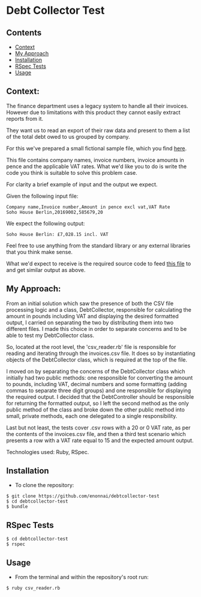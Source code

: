 # Debt Collector Test

## Contents
* [Context](#Context)
* [My Approach](#MyApproach)
* [Installation](#Installation)
* [RSpec Tests](#RSpecTests)
* [Usage](#Usage)

## <a name="Context">Context</a>:

The finance department uses a legacy system to handle all their invoices. However due to limitations with this product they cannot easily extract reports from it.

They want us to read an export of their raw data and present to them a list of the total debt owed to us grouped by company.

For this we've prepared a small fictional sample file, which you find [here](invoices.csv).

This file contains company names, invoice numbers, invoice amounts in pence and the applicable VAT rates.
What we'd like you to do is write the code you think is suitable to solve this problem case.

For clarity a brief example of input and the output we expect.

Given the following input file:

```
Company name,Invoice number,Amount in pence excl vat,VAT Rate
Soho House Berlin,20169002,585679,20
```

We expect the following output:

```
Soho House Berlin: £7,028.15 incl. VAT
```

Feel free to use anything from the standard library or any external libraries that you think make sense.

What we'd expect to receive is the required source code to feed [this file](invoices.csv) to and get similar output as above.

## <a name="MyApproach">My Approach</a>:

From an initial solution which saw the presence of both the CSV file processing logic and a class, DebtCollector, responsible for calculating the amount in pounds including VAT and displaying the desired formatted output, I carried on separating the two by distributing them into two different files. I made this choice in order to separate concerns and to be able to test my DebtCollector class.

So, located at the root level, the 'csv_reader.rb' file is responsible for reading and iterating through the invoices.csv file. It does so by instantiating objects of the DebtCollector class, which is required at the top of the file.

I moved on by separating the concerns of the DebtCollector class which initially had two public methods: one responsible for converting the amount to pounds, including VAT, decimal numbers and some formatting (adding commas to separate three digit groups) and one responsible for displaying the required output. I decided that the DebtController should be responsible for returning the formatted output, so I left the second method as the only public method of the class and broke down the other public method into small, private methods, each one delegated to a single responsibility.

Last but not least, the tests cover .csv rows with a 20 or 0 VAT rate, as per the contents of the invoices.csv file, and then a third test scenario which presents a row with a VAT rate equal to 15 and the expected amount output.

Technologies used: Ruby, RSpec.


## <a name="Installation">Installation</a>
* To clone the repository:
```shell
$ git clone https://github.com/enonnai/debtcollector-test
$ cd debtcollector-test
$ bundle
```

## <a name="RSpecTests">RSpec Tests</a>
```shell
$ cd debtcollector-test
$ rspec
```

## <a name="Usage">Usage</a>
* From the terminal and within the repository's root run:
```
$ ruby csv_reader.rb
```
